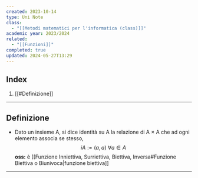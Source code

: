 ```yaml
---
created: 2023-10-14
type: Uni Note
class:
  - "[[Metodi matematici per l'informatica (class)]]"
academic year: 2023/2024
related:
  - "[[Funzioni]]"
completed: true
updated: 2024-05-27T13:29
---
```

## Index
1. [[#Definizione]]

---
## Definizione 
- Dato un insieme A, si dice identità su A la relazione di A × A che ad ogni elemento associa se stesso,
$$iA:= {(a,a)\ \forall a\in A}$$
**oss:** è [[Funzione Inniettiva, Surriettiva, Biettiva, Inversa#Funzione Biettiva o Biunivoca|funzione biettiva]]

---